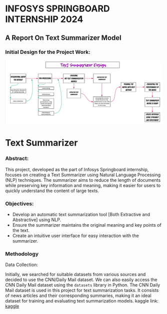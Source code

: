 # INFOSYS SPRINGBOARD INTERNSHIP 2024 
## A Report On Text Summarizer Model
### Initial Design for the Project Work:

![Initial Design Image](<Initial Design Image.png>)

# Text Summarizer
### Abstract:
This project, developed as the part of Infosys Springboard internship, focuses on creating a Text Summarizer using Natural Language Processing (NLP) techniques. The summarizer aims to reduce the length of documents while preserving key information and meaning, making it easier for users to quickly understand the content of large texts.

### Objectives:
- Develop an automatic text summarization tool [Both Extractive and Abstractive] using NLP.
- Ensure the summarizer maintains the original meaning and key points of the text.
- Create an intuitive user interface for easy interaction with the summarizer.

### Methodology

Data Collection:

Initially, we searched for suitable datasets from various sources and decided to use the CNN/Daily Mail dataset. We can also easily access the CNN Daily Mail dataset using the `datasets` library in Python.
The CNN Daily Mail dataset is used in this project for text summarization tasks. It consists of news articles and their corresponding summaries, making it an ideal dataset for training and evaluating text summarization models.
kaggle link: [kaggle](https://www.kaggle.com/datasets/gowrishankarp/newspaper-text-summarization-cnn-dailymail/code)





